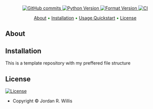 <h1 align="center">
  <br>
  <!-- <img src="images/Social3.png" alt="SADIE" style="width:80%"> -->
</h1>

<div class="flex-container" align="center">
    <a href="https://github.com/jwillis0720/template-repo/commits/master">
    <img src="https://img.shields.io/github/commit-activity/y/jwillis0720/G4?style=flat-square"
         alt="GitHub commits">
    <!-- <a href="https://github.com/jwillis0720/sadie/workflows/Linux%20Build%20and%20Test/badge.svg"> -->
    <!-- <img src="https://github.com/jwillis0720/sadie/workflows/Linux%20Build%20and%20Test/badge.svg" -->
         <!-- alt="Linux Build"> -->
    <!-- <a href="https://github.com/jwillis0720/sadie/workflows/MacOS%20Build%20and%20Test/badge.svg"> -->
    <!-- <img src="https://github.com/jwillis0720/sadie/workflows/MacOS%20Build%20and%20Test/badge.svg" -->
         <!-- alt="Mac Build"> -->
    <a href="https://img.shields.io/badge/Python-3.10-blue">
    <img src="https://img.shields.io/badge/Python-3.10-blue"
        alt="Python Version">
    <a href="https://github.com/psf/black">
    <img src="https://img.shields.io/badge/code%20style-black-000000.svg"
        alt="Format Version">
    <a href="https://github.com/jwillis0720/G4/actions/workflows/Linux-Build.yml/badge.svg">
    <img src="https://github.com/jwillis0720/G4/actions/workflows/Linux-Build.yml/badge.svg"
         alt="CI">
    <!-- <a href="https://codecov.io/gh/jwillis0720/template-repo">
    <img src="https://codecov.io/gh/jwillis0720/template-repo/branch/master/graph/badge.svg?token=EH9QEX4ZMP"
        alt="Code Coverage"> -->
    <!-- <a href="https://github.com/pre-commit/pre-commit">
    <img src="https://img.shields.io/badge/pre--commit-enabled-brightgreen?logo=pre-commit&logoColor=white"
        alt="pre commit"> -->
</div>

<p align="center" style="color:green">
  <a href="#about">About</a> •
  <a href="#installation">Installation</a> •
  <a href="#usage">Usage Quickstart</a> •
  <!-- <a href="#contributing">Contributing</a> • -->
  <!-- <a href="#credits">Credits</a> • -->
  <!-- <a href="#support">Support</a> • -->
  <a href="#license">License</a>
</p>

## About

## Installation

This is a template repository with my preffered file structure

## License

[![License](https://img.shields.io/github/license/jwillis0720/sadie)](https://opensource.org/licenses/MIT)

- Copyright © Jordan R. Willis

